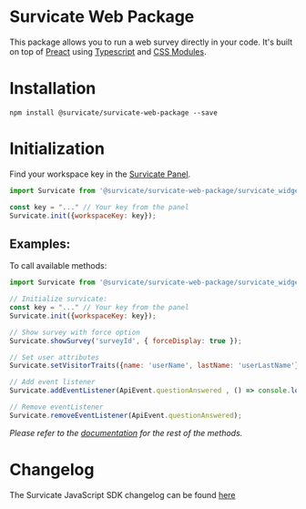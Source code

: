 # Survicate Web Package
This package allows you to run a web survey directly in your code.
It's built on top of [Preact](https://github.com/preactjs/preact) using [Typescript](https://github.com/Microsoft/TypeScript) and [CSS Modules](https://github.com/css-modules/css-modules).

# Installation
`npm install @survicate/survicate-web-package --save`


# Initialization
Find your workspace key in the [Survicate Panel](https://panel.survicate.com/o/0/w/0/settings/access-keys).

```javascript
import Survicate from '@survicate/survicate-web-package/survicate_widget'

const key = "..." // Your key from the panel
Survicate.init({workspaceKey: key});
```

## Examples:

To call available methods:

```javascript
import Survicate from '@survicate/survicate-web-package/survicate_widget'

// Initialize survicate:
const key = "..." // Your key from the panel
Survicate.init({workspaceKey: key});

// Show survey with force option
Survicate.showSurvey('surveyId', { forceDisplay: true });

// Set user attributes
Survicate.setVisitorTraits({name: 'userName', lastName: 'userLastName'});

// Add event listener
Survicate.addEventListener(ApiEvent.questionAnswered , () => console.log('question answered'));

// Remove eventListener
Survicate.removeEventListener(ApiEvent.questionAnswered);

```
*Please refer to the [documentation](https://developers.survicate.com/javascript/methods/) for the rest of the methods.*

# Changelog

The Survicate JavaScript SDK changelog can be found [here](https://developers.survicate.com/javascript/js-sdk-changelog/)